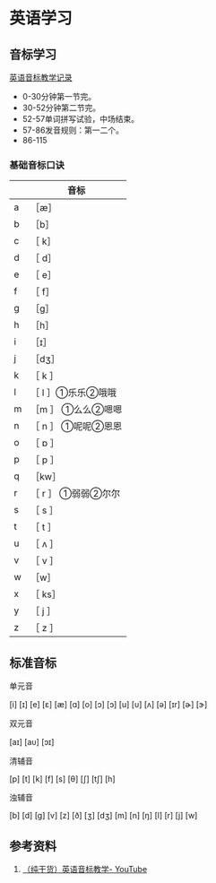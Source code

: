 # 英语学习

## 音标学习

[英语音标教学记录](https://www.bilibili.com/video/av8237991)

* 0-30分钟第一节完。
* 30-52分钟第二节完。
* 52-57单词拼写试验，中场结束。
* 57-86发音规则：第一二个。
* 86-115

### 基础音标口诀

|  | 音标 |
| ------ | ------ |
| a | ［æ］ |
| b | ［b］ |
| c | ［ k］ |
| d | ［ d］ |
| e | ［ e］ |
| f | ［ f］|
| g |  ［g］  |
| h |    ［h］  |
| i |     ［ɪ］  |
| j |     ［dʒ］ |
| k |    ［ k ］ |
| l |     ［ l  ］①乐乐②哦哦|  
| m |  ［m ］ ①么么②嗯嗯 |
| n |   ［ n ］ ①呢呢②恩恩 |
| o |   ［ ɒ ］ |  
| p |   ［ p ］ |  
| q |   ［kw］ |  
| r |    ［  r ］ ①弱弱②尔尔|
| s |   ［ s  ］ |
| t |    ［  t ］  |  
|u  |   ［ ʌ ］   |  
|v  |   ［ v ］  |
|w  |  ［w］    |  
|x  |   ［ ks］  |  
|y  |   ［ j ］ |  
|z  |   ［ z ］  |  

## 标准音标

单元音

[i]
[ɪ]
[e]
[ɛ]
[æ]
[ɑ]
[o]
[ɔ]
[ɔ]
[u]
[ᴜ]
[ʌ]
[ə]
[ɪr]
[ɚ]
[ɝ]

双元音

[aɪ]
[aᴜ]
[ɔɪ]

清辅音

[p]
[t]
[k]
[f]
[s]
[θ]
[ʃ]
[tʃ]
[h]

浊辅音

[b]
[d]
[g]
[v]
[z]
[ð]
[ʒ]
[dʒ]
[m]
[n]
[ŋ]
[l]
[r]
[j]
[w]

## 参考资料

1. [（纯干货）英语音标教学- YouTube](https://www.bilibili.com/video/av8237991)
